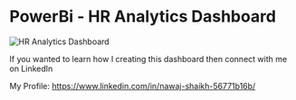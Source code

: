 # PowerBi - HR Analytics Dashboard

![HR Analytics Dashboard](https://user-images.githubusercontent.com/55489853/231420021-efa3edd5-b573-451a-9e6e-65ae6f83215c.jpg)

If you wanted to learn how I creating this dashboard then connect with me on LinkedIn

My Profile: https://www.linkedin.com/in/nawaj-shaikh-56771b16b/
